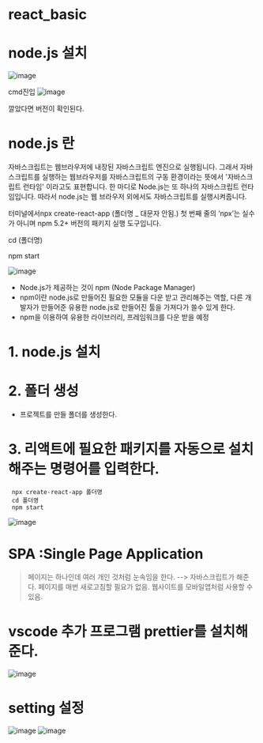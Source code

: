 # react_basic
# node.js 설치
![image](https://github.com/sjeroh/react_basic/assets/36749506/cd534b17-8485-4f0f-9c89-14e8d30d09b2)

cmd진입
![image](https://github.com/sjeroh/react_basic/assets/36749506/17596ab9-a20f-4b48-b0a5-dd4cc43a13bd)

깔았다면 버전이 확인된다.


# node.js 란
자바스크립트는 웹브라우저에 내장된 자바스크립트 엔진으로 실행됩니다. 그래서 자바스크립트를 
실행하는 웹브라우저를 자바스크립트의 구동 환경이라는 뜻에서 '자바스크립트 런타임' 이라고도 표현합니다.
 한 마디로  Node.js는 또 하나의 자바스크립트 런타임입니다. 따라서 node.js는 웹 브라우저 외에서도
자바스크립트를 실행시켜줍니다.


터미널에서npx create-react-app (폴더명 _ 대문자 안됨.)
첫 번째 줄의 ‘npx’는 실수가 아니며 npm 5.2+ 버전의 패키지 실행 도구입니다.

cd (폴더명)

npm start

![image](https://github.com/sjeroh/react_basic/assets/36749506/321eeff2-4265-4354-a0ba-f66f6dd9b7b3)

* Node.js가 제공하는 것이 npm (Node Package Manager)
* npm이란 node.js로 만들어진 필요한 모듈을 다운 받고 관리해주는 역할, 다른 개발자가 만들어준 유용한 node.js로 만들어진 툴을 가져다가 쓸수 있게 한다.
* npm을 이용하여 유용한 라이브러리, 프레임워크를 다운 받을 예정

# 1. node.js 설치
# 2. 폴더 생성
  * 프로젝트를 만들 폴더를 생성한다.
# 3. 리액트에 필요한 패키지를 자동으로 설치해주는 명령어를 입력한다.
     npx create-react-app 폴더명
     cd 폴더명
     npm start


![image](https://github.com/sjeroh/react_basic/assets/36749506/687d20f1-6b67-419a-9d3d-f4b7894c936f)


# SPA :Single Page Application
> 페이지는 하나인데 여러 개인 것처럼 눈속임을 한다. --> 자바스크립트가 해준다. 페이지를 매번 새로고침할 필요가 없음.
> 웹사이트를 모바일앱처럼 사용할 수 있음.


# vscode 추가 프로그램 prettier를 설치해준다.
![image](https://github.com/sjeroh/react_basic/assets/36749506/9a22c571-1405-48cb-a0d6-6d41d74764b1)

# setting 설정
![image](https://github.com/sjeroh/react_basic/assets/36749506/586ab799-fe84-4046-acbe-3c1823194e0d)
![image](https://github.com/sjeroh/react_basic/assets/36749506/3bed3e83-3736-4fe9-bc8c-4e517945ae03)




